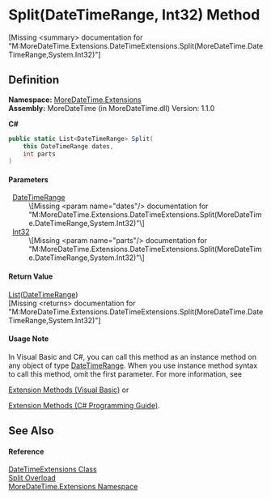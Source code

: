 # Split(DateTimeRange, Int32) Method


\[Missing &lt;summary&gt; documentation for "M:MoreDateTime.Extensions.DateTimeExtensions.Split(MoreDateTime.DateTimeRange,System.Int32)"\]



## Definition
**Namespace:** <a href="N_MoreDateTime_Extensions.md">MoreDateTime.Extensions</a>  
**Assembly:** MoreDateTime (in MoreDateTime.dll) Version: 1.1.0

**C#**
``` C#
public static List<DateTimeRange> Split(
	this DateTimeRange dates,
	int parts
)
```



#### Parameters
<dl><dt>  <a href="T_MoreDateTime_DateTimeRange.md">DateTimeRange</a></dt><dd>\[Missing &lt;param name="dates"/&gt; documentation for "M:MoreDateTime.Extensions.DateTimeExtensions.Split(MoreDateTime.DateTimeRange,System.Int32)"\]</dd><dt>  <a href="https://learn.microsoft.com/dotnet/api/system.int32" target="_blank" rel="noopener noreferrer">Int32</a></dt><dd>\[Missing &lt;param name="parts"/&gt; documentation for "M:MoreDateTime.Extensions.DateTimeExtensions.Split(MoreDateTime.DateTimeRange,System.Int32)"\]</dd></dl>

#### Return Value
<a href="https://learn.microsoft.com/dotnet/api/system.collections.generic.list-1" target="_blank" rel="noopener noreferrer">List</a>(<a href="T_MoreDateTime_DateTimeRange.md">DateTimeRange</a>)  
\[Missing &lt;returns&gt; documentation for "M:MoreDateTime.Extensions.DateTimeExtensions.Split(MoreDateTime.DateTimeRange,System.Int32)"\]

#### Usage Note
In Visual Basic and C#, you can call this method as an instance method on any object of type <a href="T_MoreDateTime_DateTimeRange.md">DateTimeRange</a>. When you use instance method syntax to call this method, omit the first parameter. For more information, see <a href="https://docs.microsoft.com/dotnet/visual-basic/programming-guide/language-features/procedures/extension-methods" target="_blank" rel="noopener noreferrer">

Extension Methods (Visual Basic)</a> or <a href="https://docs.microsoft.com/dotnet/csharp/programming-guide/classes-and-structs/extension-methods" target="_blank" rel="noopener noreferrer">

Extension Methods (C# Programming Guide)</a>.

## See Also


#### Reference
<a href="T_MoreDateTime_Extensions_DateTimeExtensions.md">DateTimeExtensions Class</a>  
<a href="Overload_MoreDateTime_Extensions_DateTimeExtensions_Split.md">Split Overload</a>  
<a href="N_MoreDateTime_Extensions.md">MoreDateTime.Extensions Namespace</a>  
